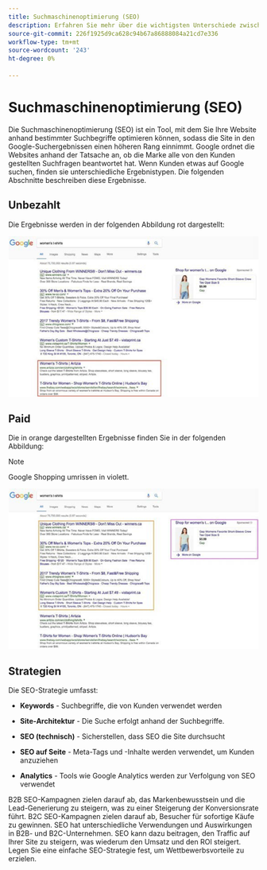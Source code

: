 ```yaml
---
title: Suchmaschinenoptimierung (SEO)
description: Erfahren Sie mehr über die wichtigsten Unterschiede zwischen B2B- und B2C SEO-Kampagnen.
source-git-commit: 226f1925d9ca628c94b67a86888084a21cd7e336
workflow-type: tm+mt
source-wordcount: '243'
ht-degree: 0%

---
```



# Suchmaschinenoptimierung (SEO)

Die Suchmaschinenoptimierung (SEO) ist ein Tool, mit dem Sie Ihre Website anhand bestimmter Suchbegriffe optimieren können, sodass die Site in den Google-Suchergebnissen einen höheren Rang einnimmt. Google ordnet die Websites anhand der Tatsache an, ob die Marke alle von den Kunden gestellten Suchfragen beantwortet hat. Wenn Kunden etwas auf Google suchen, finden sie unterschiedliche Ergebnistypen. Die folgenden Abschnitte beschreiben diese Ergebnisse.

## Unbezahlt

Die Ergebnisse werden in der folgenden Abbildung rot dargestellt:

![Nicht bezahlte SEO Google-Suchergebnisse](../../assets/playbooks/seo-unpaid.png)

## Paid

Die in orange dargestellten Ergebnisse finden Sie in der folgenden Abbildung:

>[!NOTE]
>
>Google Shopping umrissen in violett.

![Paid SEO Google-Suchergebnisse](../../assets/playbooks/seo-paid.png)

## Strategien

Die SEO-Strategie umfasst:

- **Keywords** - Suchbegriffe, die von Kunden verwendet werden

- **Site-Architektur** - Die Suche erfolgt anhand der Suchbegriffe.

- **SEO (technisch)** - Sicherstellen, dass SEO die Site durchsucht

- **SEO auf Seite** - Meta-Tags und -Inhalte werden verwendet, um Kunden anzuziehen

- **Analytics** - Tools wie Google Analytics werden zur Verfolgung von SEO verwendet

B2B SEO-Kampagnen zielen darauf ab, das Markenbewusstsein und die Lead-Generierung zu steigern, was zu einer Steigerung der Konversionsrate führt. B2C SEO-Kampagnen zielen darauf ab, Besucher für sofortige Käufe zu gewinnen. SEO hat unterschiedliche Verwendungen und Auswirkungen in B2B- und B2C-Unternehmen. SEO kann dazu beitragen, den Traffic auf Ihrer Site zu steigern, was wiederum den Umsatz und den ROI steigert. Legen Sie eine einfache SEO-Strategie fest, um Wettbewerbsvorteile zu erzielen.
